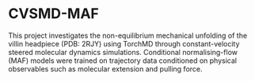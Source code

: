 # CVSMD-MAF
This project investigates the non-equilibrium mechanical unfolding of the villin headpiece (PDB: 2RJY) using TorchMD through constant-velocity steered molecular dynamics simulations. Conditional normalising-flow (MAF) models were trained on trajectory data conditioned on physical observables such as molecular extension and pulling force.

